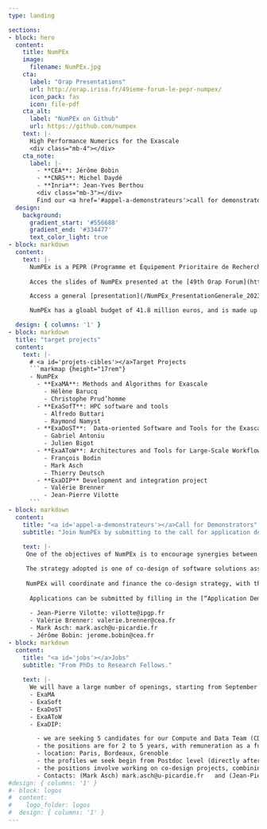 ```yaml
---
type: landing

sections:
- block: hero
  content:
    title: NumPEx
    image:
      filename: NumPEx.jpg
    cta:
      label: "Orap Presentations"
      url: http://orap.irisa.fr/49ieme-forum-le-pepr-numpex/
      icon_pack: fas
      icon: file-pdf
    cta_alt:
      label: "NumPEx on Github"
      url: https://github.com/numpex
    text: |-
      High Performance Numerics for the Exascale
      <div class="mb-4"></div>
    cta_note:
      label: |-
        - **CEA**: Jérôme Bobin
        - **CNRS**: Michel Daydé
        - **Inria**: Jean-Yves Berthou
        <div class="mb-3"></div>
        Find our <a href='#appel-a-demonstrateurs'>call for demonstrators</a>.
  design:
    background:
      gradient_start: '#556688'
      gradient_end: '#334477'
      text_color_light: true
- block: markdown
  content:
    text: |-
      NumPEx is a PEPR (Programme et Équipement Prioritaire de Recherche) on the Exascale, financed by the [France2030](https://www.economie.gouv.fr/france-2030#) investment program.
      
      Acces the slides of NumPEx presented at the [49th Orap Forum](http://orap.irisa.fr/49ieme-forum-le-pepr-numpex/).

      Access a general [presentation](/NumPEx_PresentationGenerale_20230117.pdf)

      NumPEx has a gloabl budget of 41.8 million euros, and is made up of 5 target projects covering the complete spectrum of the Exascale software stack.

  design: { columns: '1' }
- block: markdown
  title: "target projects"
  content:
    text: |-
      # <a id='projets-cibles'></a>Target Projects
      ```markmap {height="17rem"}
      - NumPEx
        - **ExaMA**: Methods and Algorithms for Exascale
          - Hélène Barucq
          - Christophe Prud’homme
        - **ExaSofT**: HPC software and tools
          - Alfredo Buttari
          - Raymond Namyst
        - **ExaDoST**:  Data-oriented Software and Tools for the Exascale
          - Gabriel Antoniu
          - Julien Bigot
        - **ExaAToW**: Architectures and Tools for Large-Scale Workflows
          - François Bodin
          - Mark Asch
          - Thierry Deutsch
        - **ExaDIP** Development and integration project
          - Valérie Brenner
          - Jean-Pierre Vilotte
      ```
- block: markdown
  content:
    title: "<a id='appel-a-demonstrateurs'></a>Call for Demonstrators"
    subtitle: "Join NumPEx by submitting to the call for application demonstrators."
    
    text: |-
     One of the objectives of NumPEx is to encourage synergies between research groups and application domains.

     The strategy adopted is one of co-design of software solutions associated with algorithmic motifs of computation and communication, and their integration to accelerate the development of application demonstrators.
     
     NumPEx will coordinate and finance the co-design strategy, with the application demonstrators, by a compute and data team (CDT) at the interface between research and application groups. An application demonstrator will be the result of a conjoint effort of the NumPEx teams and the application development teams.
      
      Applications can be submitted by filling in the [“Application Demonstrator” form](/AplicationDemonstrators-AD-form.docx) and sending them to
    
      - Jean-Pierre Vilotte: vilotte@ipgp.fr 
      - Valérie Brenner: valerie.brenner@cea.fr 
      - Mark Asch: mark.asch@u-picardie.fr
      - Jérôme Bobin: jerome.bobin@cea.fr
- block: markdown
  content:
    title: "<a id='jobs'></a>Jobs"
    subtitle: "From PhDs to Research Fellows."
    
    text: |-
      We will have a large number of openings, starting from September 2023, with the possibility of earlier dates. Each Target Project will publish calls for candidates.
      - ExaMA
      - ExaSoft
      - ExaDoST
      - ExaAToW
      - ExaDIP: 

        - we are seeking 5 candidates for our Compute and Data Team (CDT)
        - the positions are for 2 to 5 years, with remuneration as a function of experience
        - location: Paris, Bordeaux, Grenoble
        - the profiles we seek begin from Postdoc level (directly after a PhD), and extend to candidates with 3 to 5 years experience after their PhD
        - the positions involve working on co-design projects, combining upstream research performed in NumPEx's other target projects, with application development teams (see the call for Application Demonstrators above)
        - Contacts: (Mark Asch) mark.asch@u-picardie.fr   and (Jean-Pierre Vilotte) vilotte@igp.fr
#design: { columns: '1' }
#- block: logos
#  content:
#    logo_folder: logos
#  design: { columns: '1' }
---
```


